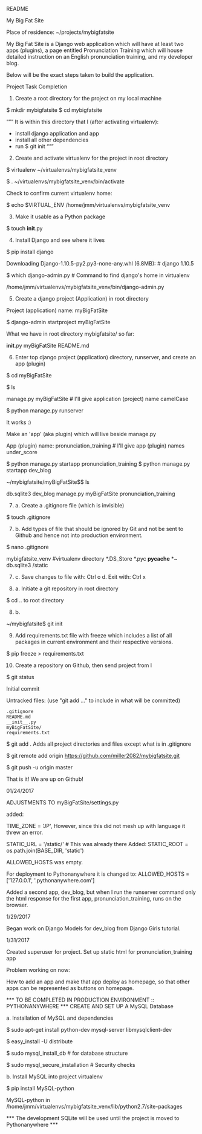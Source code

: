 README

My Big Fat Site 

Place of residence: ~/projects/mybigfatsite

My Big Fat Site is a Django web application which will have at least two apps (plugins), a page entitled Pronunciation Training which will house detailed instruction on an English pronunciation training, and my developer blog.

Below will be the exact steps taken to build the application. 

Project Task Completion

1. Create a root directory for the project on my local machine

 $ mkdir mybigfatsite
$ cd mybigfatsite

“””
It is within this directory that I (after activating virtualenv): 
- install django application and app
- install all other dependencies
- run  $ git init
“””

2. Create and activate virtualenv for the project in root directory

$ virtualenv ~/virtualenvs/mybigfatsite_venv

$ . ~/virtualenvs/mybigfatsite_venv/bin/activate

Check to confirm current virtualenv home:

$ echo $VIRTUAL_ENV
/home/jmm/virtualenvs/mybigfatsite_venv

3. Make it usable as a Python package 

$ touch __init__.py


4. Install Django and see where it lives

$ pip install django

Downloading Django-1.10.5-py2.py3-none-any.whl (6.8MB):   # django 1.10.5

$ which django-admin.py			# Command to find django's home in virtualenv

/home/jmm/virtualenvs/mybigfatsite_venv/bin/django-admin.py

5. Create a django project (Application) in root directory

Project (application) name: myBigFatSite

$ django-admin startproject myBigFatSite

What we have in root directory mybigfatsite/ so far:

__init__.py  myBigFatSite  README.md

6. Enter top django project (application) directory, runserver, and create an app (plugin)

$ cd myBigFatSite

$ ls

manage.py  myBigFatSite		# I'll give application (project) name camelCase

$ python manage.py runserver

It works :)

Make an 'app' (aka plugin) which will live beside manage.py

App (plugin) name: pronunciation_training		# I'll give app (plugin) names under_score

$ python manage.py startapp pronunciation_training
$ python manage.py startapp dev_blog

~/mybigfatsite/myBigFatSite$$ ls

db.sqlite3  dev_blog manage.py  myBigFatSite  pronunciation_training

7. a. Create a .gitignore file (which is invisible)

$ touch .gitignore

7. b. Add types of file that should be ignored by Git and not be sent to Github and hence not into production environment.

$ nano .gitignore

mybigfatsite_venv #virtualenv directory
*.DS_Store
*.pyc
__pycache__
*~
db.sqlite3
/static

7. c. Save changes to file with: Ctrl o
   d. Exit with: Ctrl x

8. a. Initiate a git repository in root directory

$ cd .. to root directory

8. b. 

~/mybigfatsite$ git init

9. Add requirements.txt file with freeze which includes a list of all packages in current environment and their respective versions.

$ pip freeze > requirements.txt

10. Create a repository on Github, then send project from l

$ git status

Initial commit

Untracked files:
  (use "git add <file>..." to include in what will be committed)

	.gitignore
	README.md
	__init__.py
	myBigFatSite/
	requirements.txt

$ git add .				Adds all project directories and files except what is in .gitignore

$ git remote add origin https://github.com/miller2082/mybigfatsite.git

$ git push -u origin master

That is it! We are up on Github!

01/24/2017

ADJUSTMENTS TO myBigFatSite/settings.py

added:

TIME_ZONE = 'JP', However, since this did not mesh up with language it threw an error.

STATIC_URL = '/static/'	# This was already there
Added:
STATIC_ROOT = os.path.join(BASE_DIR, 'static')

ALLOWED_HOSTS was empty. 

For deployment to Pythonanywhere it is changed to:
ALLOWED_HOSTS = ['127.0.0.1', '.pythonanywhere.com']

Added a second app, dev_blog, but when I run the runserver command only the 
html response for the first app, pronunciation_training, runs on the browser.


1/29/2017


Began work on Django Models for dev_blog from Django Girls tutorial.

1/31/2017 

Created superuser for project.
Set up static html for pronunciation_training app

Problem working on now:

How to add an app and make that app deploy as homepage, 
so that other apps can be represented as buttons on homepage.


























*** TO BE COMPLETED IN PRODUCTION ENVIRONMENT :: PYTHONANYWHERE ***
CREATE AND SET UP A MySQL Database



a. Installation of MySQL and dependencies

$ sudo apt-get install python-dev mysql-server libmysqlclient-dev

$ easy_install -U distribute

$ sudo mysql_install_db		# for database structure

$ sudo mysql_secure_installation	# Security checks

b. Install MySQL into project virtualenv

$ pip install MySQL-python

MySQL-python in /home/jmm/virtualenvs/mybigfatsite_venv/lib/python2.7/site-packages

*** The development SQLite will be used until the project is moved to Pythonanywhere ***














